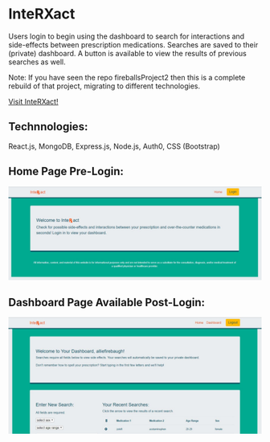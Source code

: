 # InteRXact

Users login to begin using the dashboard to search for interactions and side-effects between prescription medications. Searches are saved to their (private) dashboard. A button is available to view the results of previous searches as well.

Note: If you have seen the repo fireballsProject2 then this is a complete rebuild of that project, migrating to different technologies.

[Visit InteRXact!](https://interxact3.herokuapp.com/)

## Technnologies:

React.js, MongoDB, Express.js, Node.js, Auth0, CSS (Bootstrap)

## Home Page Pre-Login:

![Home Page](./home_screenshot.JPG)

## Dashboard Page Available Post-Login:

![Dashboard Page](./dashboard_screenshot.JPG)
